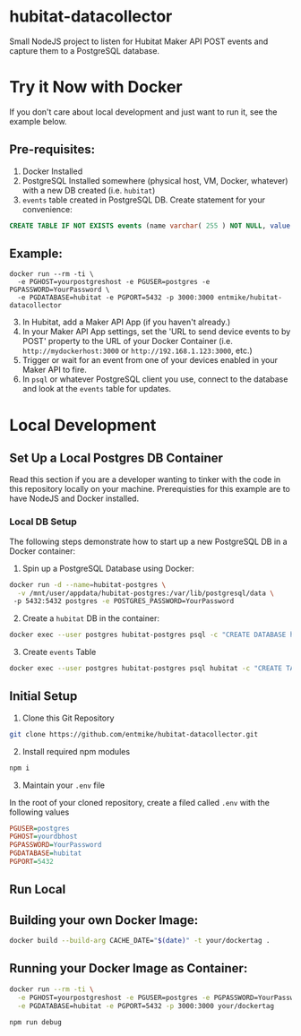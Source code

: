# hubitat-datacollector
  Small NodeJS project to listen for Hubitat Maker API POST events and capture them to a PostgreSQL database.

# Try it Now with Docker
If you don't care about local development and just want to run it, see the example below.
## Pre-requisites:

1. Docker Installed
2. PostgreSQL Installed somewhere (physical host, VM, Docker, whatever) with a new DB created (i.e. `hubitat`)
3. `events` table created in PostgreSQL DB.  Create statement for your convenience:
```sql
CREATE TABLE IF NOT EXISTS events (name varchar( 255 ) NOT NULL, value varchar( 255 ) NOT NULL, displayName varchar( 255 ) NOT NULL, deviceId varchar ( 255 ) NOT NULL, descriptionText varchar( 255 ), unit varchar( 255 ), type varchar( 255 ), data varchar( 255 ));
```
## Example:
```
docker run --rm -ti \
  -e PGHOST=yourpostgreshost -e PGUSER=postgres -e PGPASSWORD=YourPassword \
  -e PGDATABASE=hubitat -e PGPORT=5432 -p 3000:3000 entmike/hubitat-datacollector
```
3. In Hubitat, add a Maker API App (if you haven't already.)
4. In your Maker API App settings, set the 'URL to send device events to by POST' property to the URL of your Docker Container (i.e. `http://mydockerhost:3000` or `http://192.168.1.123:3000`, etc.)
5. Trigger or wait for an event from one of your devices enabled in your Maker API to fire.
6. In `psql` or whatever PostgreSQL client you use, connect to the database and look at the `events` table for updates.
# Local Development

## Set Up a Local Postgres DB Container
  Read this section if you are a developer wanting to tinker with the code in this repository locally on your machine.  Prerequisties for this example are to have NodeJS and Docker installed.

### Local DB Setup

  The following steps demonstrate how to start up a new PostgreSQL DB in a Docker container:

  1. Spin up a PostgreSQL Database using Docker:

  ```bash
  docker run -d --name=hubitat-postgres \
    -v /mnt/user/appdata/hubitat-postgres:/var/lib/postgresql/data \ 
   -p 5432:5432 postgres -e POSTGRES_PASSWORD=YourPassword
  ```

  2. Create a `hubitat` DB in the container:
   ```bash
   docker exec --user postgres hubitat-postgres psql -c "CREATE DATABASE hubitat;"
   ```
   3. Create `events` Table
   ```bash
   docker exec --user postgres hubitat-postgres psql hubitat -c "CREATE TABLE IF NOT EXISTS events (name varchar( 255 ) NOT NULL, value varchar( 255 ) NOT NULL, displayName varchar( 255 ) NOT NULL, deviceId varchar ( 255 ) NOT NULL, descriptionText varchar( 255 ), unit varchar( 255 ), type varchar( 255 ), data varchar( 255 ));"
   ```

## Initial Setup

  1. Clone this Git Repository

  ```bash
  git clone https://github.com/entmike/hubitat-datacollector.git
  ```

  2. Install required npm modules

  ```bash
  npm i
  ```

  3. Maintain your `.env` file

  In the root of your cloned repository, create a filed called `.env` with the following values

  ```ini
  PGUSER=postgres
  PGHOST=yourdbhost
  PGPASSWORD=YourPassword
  PGDATABASE=hubitat
  PGPORT=5432
  ```

## Run Local

## Building your own Docker Image:

```bash
docker build --build-arg CACHE_DATE="$(date)" -t your/dockertag .
```

## Running your Docker Image as Container:

```bash
docker run --rm -ti \
  -e PGHOST=yourpostgreshost -e PGUSER=postgres -e PGPASSWORD=YourPassword \
  -e PGDATABASE=hubitat -e PGPORT=5432 -p 3000:3000 your/dockertag
```

```bash
npm run debug
```